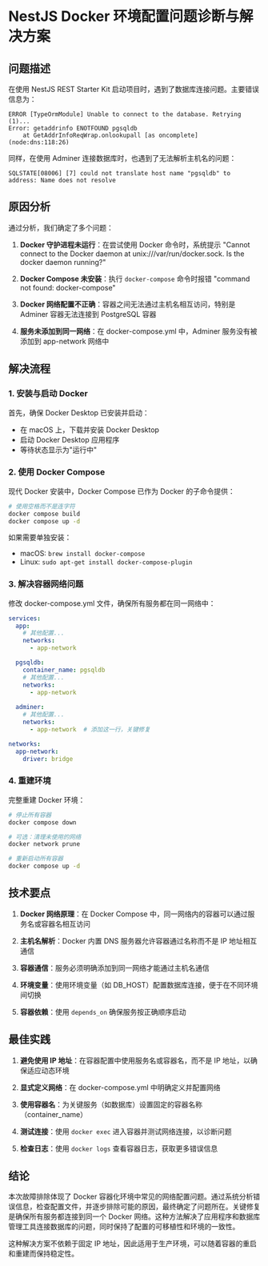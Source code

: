 # NestJS Docker 环境配置问题诊断与解决方案

## 问题描述

在使用 NestJS REST Starter Kit 启动项目时，遇到了数据库连接问题。主要错误信息为：

```
ERROR [TypeOrmModule] Unable to connect to the database. Retrying (1)...
Error: getaddrinfo ENOTFOUND pgsqldb
    at GetAddrInfoReqWrap.onlookupall [as oncomplete] (node:dns:118:26)
```

同样，在使用 Adminer 连接数据库时，也遇到了无法解析主机名的问题：

```
SQLSTATE[08006] [7] could not translate host name "pgsqldb" to address: Name does not resolve
```

## 原因分析

通过分析，我们确定了多个问题：

1. **Docker 守护进程未运行**：在尝试使用 Docker 命令时，系统提示 "Cannot connect to the Docker daemon at unix:///var/run/docker.sock. Is the docker daemon running?"

2. **Docker Compose 未安装**：执行 `docker-compose` 命令时报错 "command not found: docker-compose"

3. **Docker 网络配置不正确**：容器之间无法通过主机名相互访问，特别是 Adminer 容器无法连接到 PostgreSQL 容器

4. **服务未添加到同一网络**：在 docker-compose.yml 中，Adminer 服务没有被添加到 app-network 网络中

## 解决流程

### 1. 安装与启动 Docker

首先，确保 Docker Desktop 已安装并启动：

- 在 macOS 上，下载并安装 Docker Desktop
- 启动 Docker Desktop 应用程序
- 等待状态显示为"运行中"

### 2. 使用 Docker Compose

现代 Docker 安装中，Docker Compose 已作为 Docker 的子命令提供：

```bash
# 使用空格而不是连字符
docker compose build
docker compose up -d
```

如果需要单独安装：

- macOS: `brew install docker-compose`
- Linux: `sudo apt-get install docker-compose-plugin`

### 3. 解决容器网络问题

修改 docker-compose.yml 文件，确保所有服务都在同一网络中：

```yaml
services:
  app:
    # 其他配置...
    networks:
      - app-network

  pgsqldb:
    container_name: pgsqldb
    # 其他配置...
    networks:
      - app-network
      
  adminer:
    # 其他配置...
    networks:
      - app-network  # 添加这一行，关键修复

networks:
  app-network:
    driver: bridge
```

### 4. 重建环境

完整重建 Docker 环境：

```bash
# 停止所有容器
docker compose down

# 可选：清理未使用的网络
docker network prune

# 重新启动所有容器
docker compose up -d
```

## 技术要点

1. **Docker 网络原理**：在 Docker Compose 中，同一网络内的容器可以通过服务名或容器名相互访问

2. **主机名解析**：Docker 内置 DNS 服务器允许容器通过名称而不是 IP 地址相互通信

3. **容器通信**：服务必须明确添加到同一网络才能通过主机名通信

4. **环境变量**：使用环境变量（如 DB_HOST）配置数据库连接，便于在不同环境间切换

5. **容器依赖**：使用 `depends_on` 确保服务按正确顺序启动

## 最佳实践

1. **避免使用 IP 地址**：在容器配置中使用服务名或容器名，而不是 IP 地址，以确保适应动态环境

2. **显式定义网络**：在 docker-compose.yml 中明确定义并配置网络

3. **使用容器名**：为关键服务（如数据库）设置固定的容器名称（container_name）

4. **测试连接**：使用 `docker exec` 进入容器并测试网络连接，以诊断问题

5. **检查日志**：使用 `docker logs` 查看容器日志，获取更多错误信息

## 结论

本次故障排除体现了 Docker 容器化环境中常见的网络配置问题。通过系统分析错误信息，检查配置文件，并逐步排除可能的原因，最终确定了问题所在。关键修复是确保所有服务都连接到同一个 Docker 网络。这种方法解决了应用程序和数据库管理工具连接数据库的问题，同时保持了配置的可移植性和环境的一致性。

这种解决方案不依赖于固定 IP 地址，因此适用于生产环境，可以随着容器的重启和重建而保持稳定性。
